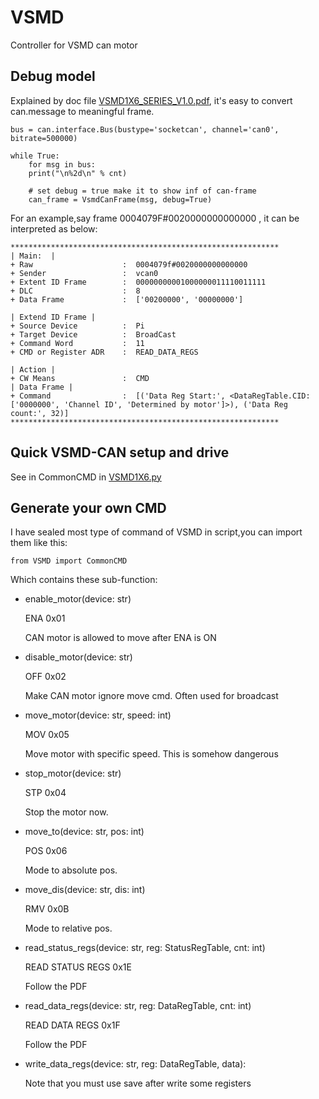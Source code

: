 # VSMD

Controller for VSMD can motor

## Debug model

Explained by doc file 
[VSMD1X6_SERIES_V1.0.pdf](https://github.com/JChrysanthemum/VSMD/blob/master/doc/VSMD1X6_SERIES_V1.0.pdf), it's
easy to convert can.message to meaningful frame.

```
bus = can.interface.Bus(bustype='socketcan', channel='can0', bitrate=500000)

while True:
    for msg in bus:
    print("\n%2d\n" % cnt)

    # set debug = true make it to show inf of can-frame
    can_frame = VsmdCanFrame(msg, debug=True)
```

For an example,say frame 0004079F#0020000000000000 , it can be interpreted as below:
```
************************************************************                                                                                                             
| Main:  |                                                                                                                                                               
+ Raw                    :  0004079f#0020000000000000
+ Sender                 :  vcan0
+ Extent ID Frame        :  00000000001000000011110011111
+ DLC                    :  8
+ Data Frame             :  ['00200000', '00000000']

| Extend ID Frame |
+ Source Device          :  Pi
+ Target Device          :  BroadCast
+ Command Word           :  11
+ CMD or Register ADR    :  READ_DATA_REGS

| Action |
+ CW Means               :  CMD
| Data Frame |
+ Command                :  [('Data Reg Start:', <DataRegTable.CID: ['0000000', 'Channel ID', 'Determined by motor']>), ('Data Reg count:', 32)]                        
************************************************************
```

## Quick VSMD-CAN setup and drive

See in CommonCMD in [VSMD1X6.py](https://github.com/JChrysanthemum/VSMD/blob/master/vsmd/VSMD1X6.py)


## Generate your own CMD

I have sealed most type of command of VSMD in script,you can import them like this:

```
from VSMD import CommonCMD
```

Which contains these sub-function:

* enable_motor(device: str)
    
    ENA  0x01
    
    CAN motor is allowed to move after ENA is ON
    
* disable_motor(device: str)

    OFF  0x02

    Make CAN motor ignore move cmd. Often used for broadcast

* move_motor(device: str, speed: int)

    MOV  0x05

    Move motor with specific speed. This is somehow dangerous

* stop_motor(device: str)

    STP  0x04

    Stop the motor now.

* move_to(device: str, pos: int)

    POS  0x06

    Mode to absolute pos.
    
* move_dis(device: str, dis: int)

    RMV  0x0B
    
    Mode to relative pos.

* read_status_regs(device: str, reg: StatusRegTable, cnt: int)

    READ STATUS REGS  0x1E

    Follow the PDF

* read_data_regs(device: str, reg: DataRegTable, cnt: int)
        
    READ DATA REGS  0x1F
        
    Follow the PDF
    
* write_data_regs(device: str, reg: DataRegTable, data):

  Note that you must use save after write some registers


